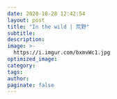 ```yaml
---
date: 2020-10-28 12:42:54
layout: post
title: "In the wild | 荒野"
subtitle:
description:
image: >-
  https://i.imgur.com/bxmvWc1.jpg
optimized_image:
category:
tags:
author:
paginate: false
---
```

